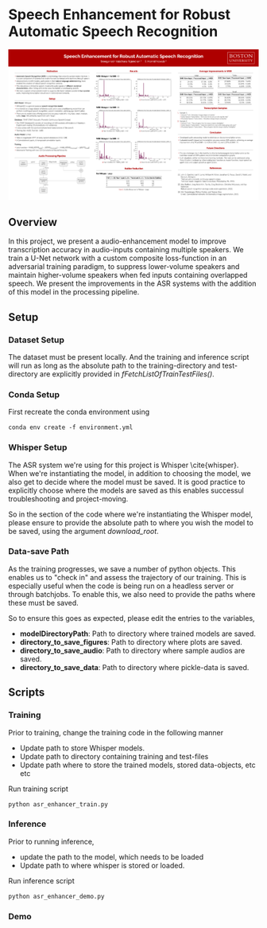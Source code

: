 # Speech Enhancement for Robust Automatic Speech Recognition 

![Poster](poster.png)

## Overview
In this project, we present a audio-enhancement model to improve transcription accuracy in audio-inputs containing multiple speakers.  We train a U-Net network with a custom composite loss-function in an adversarial training paradigm, to suppress lower-volume speakers and maintain higher-volume speakers when fed inputs containing overlapped speech. We present the improvements in the ASR systems with the addition of this model in the processing pipeline.

## Setup

### Dataset Setup
The dataset must be present locally. And the training and inference script will run as long as the absolute path to the training-directory and test-directory are explicitly provided in *fFetchListOfTrainTestFiles()*. 

### Conda Setup
First recreate the conda environment using 
```
conda env create -f environment.yml
```

### Whisper Setup
The ASR system we're using for this project is Whisper \cite{whisper}. When we're instantiating the model, in addition to choosing the model, we also get to decide where the model must be saved. It is good practice to explicitly choose where the models are saved as this enables successul troubleshooting and project-moving. 

So in the section of the code where we're instantiating the Whisper model, please ensure to provide the absolute path to where you wish the model to be saved, using the argument *download_root*. 

### Data-save Path
As the training progresses, we save a number of python objects. This enables us to "check in" and assess the trajectory of our training. This is especially useful when the code is being run on a headless server or through batchjobs. To enable this, we also need to provide the paths where these must be saved. 

So to ensure this goes as expected, please edit the entries to the variables,

- **modelDirectoryPath**: Path to directory where trained models are saved. 
- **directory_to_save_figures**: Path to directory where plots are saved. 
- **directory_to_save_audio**: Path to directory where sample audios are saved.
- **directory_to_save_data**: Path to directory where pickle-data is saved. 


## Scripts

### Training
Prior to training, change the training code in the following manner

- Update path to store Whisper models. 
- Update path to directory containing training and test-files
- Update path where to store the trained models, stored data-objects, etc etc

Run training script
```
python asr_enhancer_train.py
```


### Inference
Prior to running inference, 
- update the path to the model, which needs to be loaded
- Update path to where whisper is stored or loaded. 

Run inference script
```
python asr_enhancer_demo.py
```

### Demo
